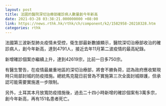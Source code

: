 ```yaml
---
layout: post
title: 法國的醫院深切治療部確診病人數量創今年新高
date: 2021-03-28 03:38:21.000000000 +08:00
link: https://news.rthk.hk/rthk/ch/component/k2/1582958-20210328.htm
categories: rthk
---
```


法國第三波新型肺炎疫情未受控，衛生部最新數據顯示，醫院深切治療部收治的確診病人，創今年新高，達到4791人，接近去年11月第二波疫情的最高紀錄。

新增確診個案亦繼續上升，達到42619宗，比前一日多750宗。 

有醫生警告，在疫情最嚴重地區的深切治療部，將會不勝負荷，認為政府應收緊現時只局部封城的防疫措施。總統馬克龍日前曾為不實施第三次全面封城辯護，但承認可能需要實施進一步限制。

另外，土耳其本月放寬防疫措施後，過去二十四小時新增的確診個案有3萬多宗，創今年新高，再有151名患者死亡。

